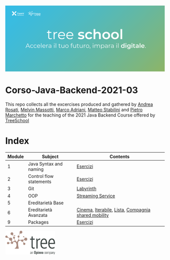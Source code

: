 ![TreeSchool](./assets/treeschool_header.png)

# Corso-Java-Backend-2021-03

This repo collects all the excercises produced and gathered by [Andrea Rosati](https://github.com/Jaeger87), [Melvin Massotti](https://github.com/melvinm99), [Marco Adriani](https://github.com/MrSosu), [Matteo Stabilini](https://github.com/mstab20) and [Pietro Marchetto](https://github.com/pimarchetto) for the teaching of the 2021 Java Backend Course offered by [TreeSchool](https://tree.it/school/)


# Index

| Module | Subject | Contents                                                                                      |
|--------|---------|-------------------------------------------------------------------------------------------|
| 1      | Java Syntax and naming   | [Esercizi](https://github.com/Backend-Developer-School-Tree/Corso-Java-backend-2021-03/tree/main/module_01) |
| 2      | Control flow statements  | [Esercizi](https://github.com/Backend-Developer-School-Tree/Corso-Java-backend-2021-03/tree/main/module_02)|
| 3      | Git  | [Labyrinth](https://github.com/Backend-Developer-School-Tree/Corso-Java-backend-2021-03/tree/main/module_03)|
| 4      | OOP  | [Streaming Service](https://github.com/Backend-Developer-School-Tree/Corso-Java-backend-2021-03/tree/main/module_04/StreamingService)|
| 5      | Ereditarietà Base  | |
| 6      | Ereditarietà Avanzata  | [Cinema](https://github.com/Backend-Developer-School-Tree/Corso-Java-backend-2021-03/tree/main/module_06/Cinema%20(esercizio%20guidato)/src), [Iterabile](https://github.com/Backend-Developer-School-Tree/Corso-Java-backend-2021-03/tree/main/module_06/iterabile), [Lista](https://github.com/Backend-Developer-School-Tree/Corso-Java-backend-2021-03/tree/main/module_06/lista), [Compagnia shared mobility](https://github.com/Backend-Developer-School-Tree/Corso-Java-backend-2021-03/tree/main/module_06/CompagniaSharedMobility)|
| 9      | Packages  | [Esercizi](https://github.com/Backend-Developer-School-Tree/Corso-Java-backend-2021-03/tree/main/module_09/src)|

<img src="assets/treelogo.png" height="75">
